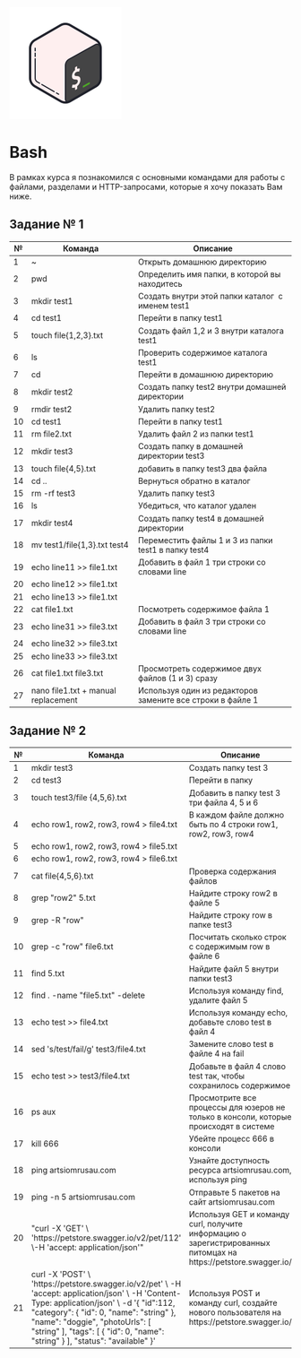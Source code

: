 ![Header](https://github.com/RomanRRC/Bash/blob/main/icons8-bash-200.png)

# Bash
В рамках курса я познакомился с основными командами для работы с файлами, разделами и HTTP-запросами, которые я хочу показать Вам ниже.

## Задание № 1

<table class="tableizer-table">
<thead><tr class="tableizer-firstrow"><th>№</th><th>Команда</th><th>Описание</th></tr></thead><tbody>
 <tr><td>1</td><td>~ </td><td>Открыть домашнюю директорию</td></tr>
 <tr><td>2</td><td>pwd</td><td>Определить имя папки, в которой вы находитесь</td></tr>
 <tr><td>3</td><td>mkdir test1</td><td>Создать внутри этой папки каталог  с именем test1</td></tr>
 <tr><td>4</td><td>cd test1</td><td>Перейти в папку test1</td></tr>
 <tr><td>5</td><td>touch file{1,2,3}.txt</td><td>Создать файл 1,2 и 3 внутри каталога test1</td></tr>
 <tr><td>6</td><td>ls</td><td>Проверить содержимое каталога test1</td></tr>
 <tr><td>7</td><td>cd</td><td>Перейти в домашнюю директорию</td></tr>
 <tr><td>8</td><td>mkdir test2 </td><td>Создать папку test2 внутри домашней директории</td></tr>
 <tr><td>9</td><td>rmdir test2</td><td>Удалить папку test2</td></tr>
 <tr><td>10</td><td>cd test1</td><td>Перейти в папку test1</td></tr>
 <tr><td>11</td><td>rm file2.txt</td><td>Удалить файл 2 из папки test1</td></tr>
 <tr><td>12</td><td>mkdir test3</td><td>Создать папку в домашней директории test3</td></tr>
 <tr><td>13</td><td>touch file{4,5}.txt</td><td>добавить в папку test3 два файла</td></tr>
 <tr><td>14</td><td>cd ..</td><td>Вернуться обратно в каталог</td></tr>
 <tr><td>15</td><td>rm -rf test3</td><td>Удалить папку test3</td></tr>
 <tr><td>16</td><td>ls</td><td>Убедиться, что каталог удален</td></tr>
 <tr><td>17</td><td>mkdir test4</td><td>Создать папку test4 в домашней директории</td></tr>
 <tr><td>18</td><td>mv test1/file{1,3}.txt test4</td><td>Переместить файлы 1 и 3 из папки test1 в папку test4</td></tr>
 <tr><td>19</td><td>echo line11 >> file1.txt</td><td> Добавить в файл 1 три строки со словами line</td></tr>
 <tr><td>20</td><td>echo line12 >> file1.txt            </td><td>&nbsp;</td></tr>
 <tr><td>21</td><td>echo line13 >> file1.txt</td><td>&nbsp;</td></tr>
 <tr><td>22</td><td>cat file1.txt</td><td>Посмотреть содержимое файла 1</td></tr>
 <tr><td>23</td><td>echo line31 >> file3.txt</td><td>Добавить в файл 3 три строки со словами line</td></tr>
 <tr><td>24</td><td>echo line32 >> file3.txt</td><td>&nbsp;</td></tr>
 <tr><td>25</td><td>echo line33 >> file3.txt</td><td>&nbsp;</td></tr>
 <tr><td>26</td><td>cat file1.txt file3.txt</td><td>Просмотреть содержимое двух файлов (1 и 3) сразу</td></tr>
 <tr><td>27</td><td>nano file1.txt + manual replacement</td><td>Используя один из редакторов замените все строки в файле 1</td></tr>
</tbody></table>

## Задание № 2


<table class="tableizer-table">
<thead><tr class="tableizer-firstrow"><th>№</th><th>Команда</th><th>Описание</th></tr></thead><tbody>
 <tr><td>1</td><td>mkdir test3 </td><td>Создать папку test 3</td></tr>
 <tr><td>2</td><td>cd test3  </td><td>Перейти в папку</td></tr>
 <tr><td>3</td><td>touch test3/file {4,5,6}.txt</td><td>Добавить в папку test 3 три файла 4, 5 и 6</td></tr>
 <tr><td>4</td><td>echo row1, row2, row3, row4 > file4.txt</td><td>В каждом файле должно быть по 4 строки row1, row2, row3, row4</td></tr>
 <tr><td>5</td><td>echo row1, row2, row3, row4 > file5.txt</td><td>&nbsp;</td></tr>
 <tr><td>6</td><td>echo row1, row2, row3, row4 > file6.txt</td><td>&nbsp;</td></tr>
 <tr><td>7</td><td>cat file{4,5,6}.txt</td><td>Проверка содержания файлов</td></tr>
 <tr><td>8</td><td>grep "row2" 5.txt</td><td>Найдите строку row2 в файле 5</td></tr>
 <tr><td>9</td><td>grep -R "row"</td><td>Найдите строку row в папке test3</td></tr>
 <tr><td>10</td><td>grep -c "row" file6.txt</td><td>Посчитать сколько строк с содержимым row в файле 6</td></tr>
 <tr><td>11</td><td>find 5.txt</td><td>Найдите файл 5 внутри папки test3</td></tr>
 <tr><td>12</td><td>find . -name "file5.txt" -delete</td><td>Используя команду find, удалите файл 5</td></tr>
 <tr><td>13</td><td>echo test >> file4.txt</td><td>Используя команду echo, добавьте слово test в файл 4</td></tr>
 <tr><td>14</td><td>sed 's/test/fail/g' test3/file4.txt</td><td>Замените слово test в файле 4 на fail</td></tr>
 <tr><td>15</td><td>echo test >> test3/file4.txt</td><td>Добавьте в файл 4 слово test так, чтобы сохранилось содержимое</td></tr>
 <tr><td>16</td><td>ps aux</td><td>Просмотрите все процессы для юзеров не только в консоли, которые происходят в системе</td></tr>
 <tr><td>17</td><td>kill 666</td><td>Убейте процесс 666 в консоли</td></tr>
 <tr><td>18</td><td>ping artsiomrusau.com</td><td>Узнайте доступность ресурса artsiomrusau.com, используя ping</td></tr>
 <tr><td>19</td><td>ping -n 5 artsiomrusau.com</td><td>Отправьте 5 пакетов на сайт artsiomrusau.com</td></tr>
 <tr><td>20</td><td>"curl -X 'GET' \  'https://petstore.swagger.io/v2/pet/112' \-H 'accept: application/json'"</td><td>Используя GET и команду curl, получите информацию о зарегистрированных питомцах на https://petstore.swagger.io/</td></tr>


 <tr><td>21</td><td>curl -X 'POST' \
  'https://petstore.swagger.io/v2/pet' \
  -H 'accept: application/json' \
  -H 'Content-Type: application/json' \
  -d '{
  "id":112,
  "category": {
    "id": 0,
    "name": "string"
  },
  "name": "doggie",
  "photoUrls": [
    "string"
  ],
  "tags": [
    {
      "id": 0,
      "name": "string"
    }
  ],
  "status": "available"
}'</td><td> Используя POST и команду curl, создайте нового пользователя на https://petstore.swagger.io/</td></tr>
</tbody></table>

